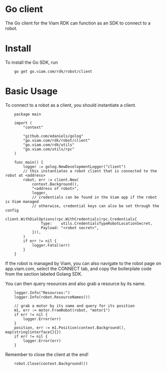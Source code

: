 # Go client
The Go client for the Viam RDK can function as an SDK to connect to a robot.

# Install

To install the Go SDK, run

```
	go get go.viam.com/rdk/robot/client
```

# Basic Usage

To connect to a robot as a client, you should instantiate a client.

```
	package main

	import (
		"context"

		"github.com/edaniels/golog"
		"go.viam.com/rdk/robot/client"
		"go.viam.com/rdk/utils"
		"go.viam.com/utils/rpc"
	)

	func main() {
		logger := golog.NewDevelopmentLogger("client")
		// this instantiates a robot client that is connected to the robot at <address>
		robot, err := client.New(
			context.Background(),
			"<address of robot>",
			logger,
			// credentials can be found in the Viam app if the robot is Viam managed
			// otherwise, credential keys can also be set through the config
			client.WithDialOptions(rpc.WithCredentials(rpc.Credentials{
				Type:    utils.CredentialsTypeRobotLocationSecret,
				Payload: "<robot secret>",
			})),
		)
		if err != nil {
			logger.Fatal(err)
		}
	}
```

If the robot is managed by Viam, you can also navigate to the robot page on app.viam.com,
select the CONNECT tab, and copy the boilerplate code from the section labeled Golang SDK.

You can then query resources and also grab a resource by its name.

```
	logger.Info("Resources:")
  	logger.Info(robot.ResourceNames())

	// grab a motor by its name and query for its position
	m1, err := motor.FromRobot(robot, "motor1")
	if err != nil {
		logger.Error(err)
	}
	position, err := m1.Position(context.Background(), map[string]interface{}{})
	if err != nil {
		logger.Error(err)
	}
```

Remember to close the client at the end!

```
	robot.Close(context.Background())
```
